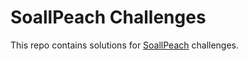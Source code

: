 # SoallPeach Challenges

This repo contains solutions for [SoallPeach](https://soallpeach.run) challenges.